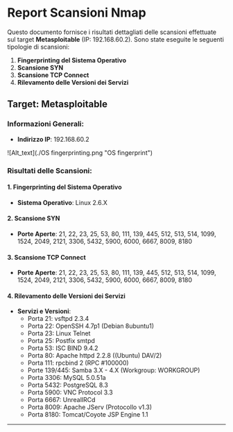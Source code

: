 
# Report Scansioni Nmap

Questo documento fornisce i risultati dettagliati delle scansioni effettuate sul target **Metasploitable** (IP: 192.168.60.2). Sono state eseguite le seguenti tipologie di scansioni:

1. **Fingerprinting del Sistema Operativo**
2. **Scansione SYN**
3. **Scansione TCP Connect**
4. **Rilevamento delle Versioni dei Servizi**

## Target: Metasploitable

### Informazioni Generali:
- **Indirizzo IP**: 192.168.60.2

![Alt_text](./OS fingerprinting.png "OS fingerprint")

### Risultati delle Scansioni:

#### 1. Fingerprinting del Sistema Operativo
- **Sistema Operativo**: Linux 2.6.X

#### 2. Scansione SYN
- **Porte Aperte**: 21, 22, 23, 25, 53, 80, 111, 139, 445, 512, 513, 514, 1099, 1524, 2049, 2121, 3306, 5432, 5900, 6000, 6667, 8009, 8180

#### 3. Scansione TCP Connect
- **Porte Aperte**: 21, 22, 23, 25, 53, 80, 111, 139, 445, 512, 513, 514, 1099, 1524, 2049, 2121, 3306, 5432, 5900, 6000, 6667, 8009, 8180

#### 4. Rilevamento delle Versioni dei Servizi
- **Servizi e Versioni**:
  - Porta 21: vsftpd 2.3.4
  - Porta 22: OpenSSH 4.7p1 (Debian 8ubuntu1)
  - Porta 23: Linux Telnet
  - Porta 25: Postfix smtpd
  - Porta 53: ISC BIND 9.4.2
  - Porta 80: Apache httpd 2.2.8 ((Ubuntu) DAV/2)
  - Porta 111: rpcbind 2 (RPC #100000)
  - Porte 139/445: Samba 3.X - 4.X (Workgroup: WORKGROUP)
  - Porta 3306: MySQL 5.0.51a
  - Porta 5432: PostgreSQL 8.3
  - Porta 5900: VNC Protocol 3.3
  - Porta 6667: UnrealIRCd
  - Porta 8009: Apache JServ (Protocollo v1.3)
  - Porta 8180: Tomcat/Coyote JSP Engine 1.1

---
